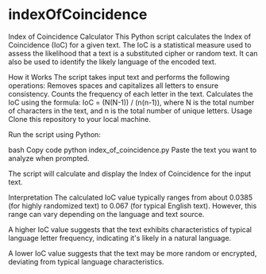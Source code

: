 # indexOfCoincidence

Index of Coincidence Calculator
This Python script calculates the Index of Coincidence (IoC) for a given text. The IoC is a statistical measure used to assess the likelihood that a text is a substituted cipher or random text. It can also be used to identify the likely language of the encoded text.

How it Works
The script takes input text and performs the following operations:
Removes spaces and capitalizes all letters to ensure consistency.
Counts the frequency of each letter in the text.
Calculates the IoC using the formula: IoC = (N(N-1)) / (n(n-1)), where N is the total number of characters in the text, and n is the total number of unique letters.
Usage
Clone this repository to your local machine.

Run the script using Python:

bash
Copy code
python index_of_coincidence.py
Paste the text you want to analyze when prompted.

The script will calculate and display the Index of Coincidence for the input text.

Interpretation
The calculated IoC value typically ranges from about 0.0385 (for highly randomized text) to 0.067 (for typical English text). However, this range can vary depending on the language and text source.

A higher IoC value suggests that the text exhibits characteristics of typical language letter frequency, indicating it's likely in a natural language.

A lower IoC value suggests that the text may be more random or encrypted, deviating from typical language characteristics.
